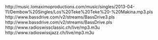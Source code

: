 <?xml version="1.0"?>
<rss version="2.0">
  <channel>
    <title>Playlist Feed</title>
    <item>
       <title>Los Teke Teke Makina</title>
       <link>http://music.lomaximoproductions.com/music/singles/2013-04-11/Dembow%20Singles/Los%20Teke%20Teke%20-%20Makina.mp3.pls</link>
    </item>
    <item>
       <title>BassDrive AAC</title>
       <link>http://www.bassdrive.com/v2/streams/BassDrive3.pls</link>
    </item>
    <item>
       <title>BassDrive 128</title>
       <link>http://www.bassdrive.com/v2/streams/BassDrive.pls</link>
    </item>
    <item>
            <title>Radio Swiss Classic</title>
            <link>http://www.radioswissclassic.ch/live/mp3.m3u</link>
    </item>
    <item>
            <title>Radio Swiss Jazz</title>
            <link>http://www.radioswissjazz.ch/live/mp3.m3u</link>
    </item>
  </channel>
</rss>
